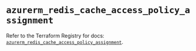 # `azurerm_redis_cache_access_policy_assignment`

Refer to the Terraform Registry for docs: [`azurerm_redis_cache_access_policy_assignment`](https://registry.terraform.io/providers/hashicorp/azurerm/4.35.0/docs/resources/redis_cache_access_policy_assignment).
